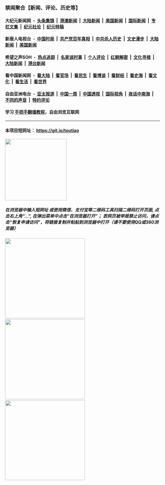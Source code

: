 ### 禁闻聚合【新闻、评论、历史等】

#### 大纪元新闻网 &nbsp;-&nbsp; [头条集锦](indexes/E头条集锦.md?t=03070003) &nbsp;|&nbsp; [港澳新闻](indexes/E港澳新闻.md?t=03070003)  &nbsp;|&nbsp; [大陆新闻](indexes/E大陆新闻.md?t=03070003) &nbsp;|&nbsp; [美国新闻](indexes/E美国新闻.md?t=03070003) &nbsp;|&nbsp; [国际新闻](indexes/E国际新闻.md?t=03070003) &nbsp;|&nbsp; [专栏文集](indexes/E专栏文集.md?t=03070003) &nbsp;|&nbsp; [纪元社论](indexes/E纪元社论.md?t=03070003) &nbsp;|&nbsp; [纪元特稿](indexes/E纪元特稿.md?t=03070003) 

#### 新唐人电视台 &nbsp;-&nbsp; [中国时局](indexes/N中国时局.md?t=03070003) &nbsp;|&nbsp; [共产党百年真相](indexes/N共产党百年真相.md?t=03070003) &nbsp;|&nbsp; [中共杀人历史](indexes/N中共杀人历史.md?t=03070003) &nbsp;|&nbsp; [文史漫步](indexes/N文史漫步.md?t=03070003) &nbsp;|&nbsp; [大陆新闻](indexes/N大陆新闻.md?t=03070003) &nbsp;|&nbsp; [美国新闻](indexes/N美国新闻.md?t=03070003)

#### 希望之声SOH &nbsp;-&nbsp; [热点追踪](indexes/H热点追踪.md?t=03070003) &nbsp;|&nbsp; [名家谈时事](indexes/H名家谈时事.md?t=03070003) &nbsp;|&nbsp; [个人评论](indexes/H个人评论.md?t=03070003)  &nbsp;|&nbsp; [红朝解密](indexes/H红朝解密.md?t=03070003) &nbsp;|&nbsp; [文化寻根](indexes/H文化寻根.md?t=03070003) &nbsp;|&nbsp; [大陆新闻](indexes/H大陆新闻.md?t=03070003) &nbsp;|&nbsp; [港台新闻](indexes/H港台新闻.md?t=03070003)

#### 看中国新闻网 &nbsp;-&nbsp; [看大陆](indexes/S看大陆.md?t=03070003) &nbsp;|&nbsp; [看官场](indexes/S看官场.md?t=03070003) &nbsp;|&nbsp; [看民生](indexes/S看民生.md?t=03070003)  &nbsp;|&nbsp; [看博谈](indexes/S看博谈.md?t=03070003) &nbsp;|&nbsp; [看财经](indexes/S看财经.md?t=03070003) &nbsp;|&nbsp; [看史海](indexes/S看史海.md?t=03070003) &nbsp;|&nbsp; [看文化](indexes/S看文化.md?t=03070003) &nbsp;|&nbsp; [看生活](indexes/S看生活.md?t=03070003) &nbsp;|&nbsp; [看世界](indexes/S看世界.md?t=03070003)

#### 自由亚洲电台 &nbsp;-&nbsp; [亚太报道](indexes/R亚太报道.md?t=03070003) &nbsp;|&nbsp; [中国一周](indexes/R中国一周.md?t=03070003) &nbsp;|&nbsp; [中国透视](indexes/R中国透视.md?t=03070003)  &nbsp;|&nbsp; [国际视角](indexes/R国际视角.md?t=03070003) &nbsp;|&nbsp; [夜话中南海](indexes/R夜话中南海.md?t=03070003) &nbsp;|&nbsp; [不同的声音](indexes/R不同的声音.md?t=03070003) &nbsp;|&nbsp; [特约评论](indexes/R特约评论.md?t=03070003)

#### 学习 [手把手翻墙教程](https://github.com/gfw-breaker/guides/wiki)，自由浏览互联网

----

#### 本项目短网址： https://git.io/toutiao
<img src="https://raw.githubusercontent.com/gfw-breaker/banned-news/master/scripts/img/qr.png" width="200px"/>  

##### 在浏览器中输入短网址 或使用微信、支付宝等二维码工具扫描二维码打开页面, 点击右上角"...", 在弹出菜单中点击“在浏览器打开”； 若网页被举报禁止访问，请点击“恢复申请访问”，将链接复制并粘贴到浏览器中打开（请不要使用QQ或360浏览器）

<img src="https://raw.githubusercontent.com/gfw-breaker/banned-news/master/scripts/img/1.png" width="260px"/> &nbsp; <img src="https://raw.githubusercontent.com/gfw-breaker/banned-news/master/scripts/img/2.png" width="260px"/> &nbsp; <img src="https://raw.githubusercontent.com/gfw-breaker/banned-news/master/scripts/img/3.png" width="260px"/>
